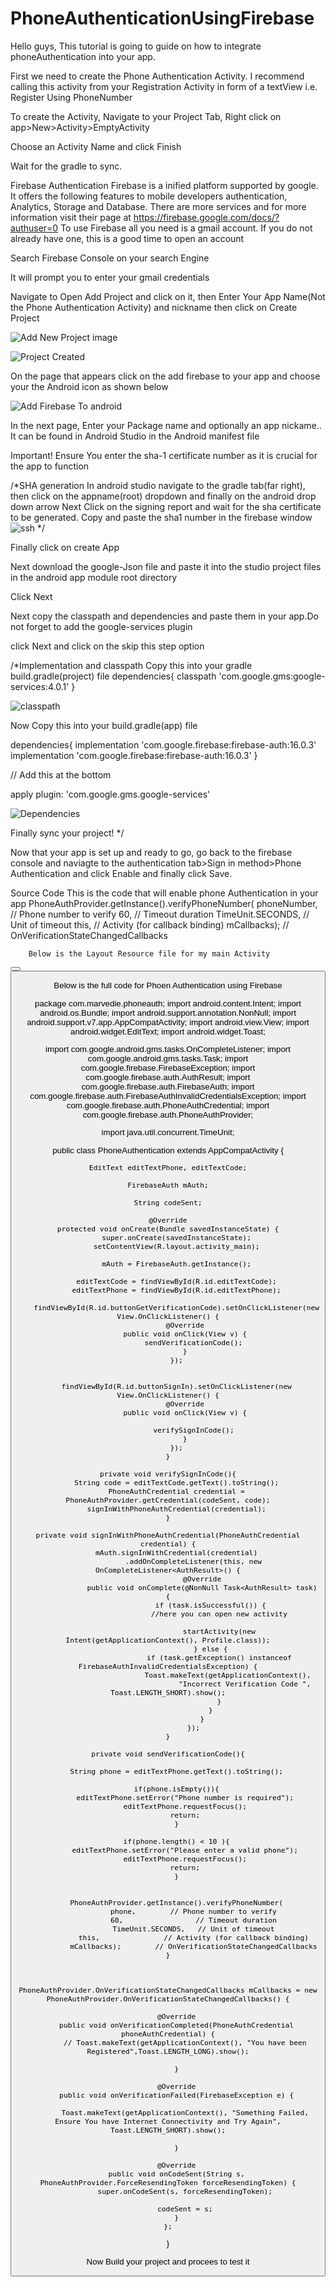 # PhoneAuthenticationUsingFirebase
Hello guys, This tutorial is going to guide on how to integrate phoneAuthentication into your app.

First we need to create the Phone Authentication Activity. I recommend calling this activity from your Registration Activity in form of a textView i.e. Register Using PhoneNumber

To create the Activity, Navigate to your Project Tab, Right click on app>New>Activity>EmptyActivity

Choose an Activity Name and click Finish

Wait for the gradle to sync.
 
 
 Firebase Authentication
 Firebase is a inified platform supported by google. It offers the following features to mobile developers authentication, Analytics, Storage and Database. There are more services and for more information visit their page at https://firebase.google.com/docs/?authuser=0 
 To use Firebase all you need is a gmail account. If you do not already have one, this is a good time to open an account
 
 Search Firebase Console on your search Engine
 
 It will prompt you to enter your gmail credentials
 
 Navigate to Open Add Project and click on it, then Enter Your App Name(Not the Phone Authentication Activity) and nickname then click on Create Project
 
![Add New Project image](../master/phoneAuth/myFolder/screenshot14.png) 

![Project Created](../master/phoneAuth/myFolder/screenshot15.png) 

On the page that appears click on the add firebase to your app and choose your the Android icon as shown below

![Add Firebase To android](../master/phoneAuth/myFolder/screenshot16.png)

In the next page, Enter your Package name and optionally an app nickame.. It can be found in Android Studio in the Android manifest file

Important! Ensure You enter the sha-1 certificate number as it is crucial for the app to function

/*SHA generation
In android studio navigate to the gradle tab(far right), then click on the appname(root) dropdown and finally on the android drop down arrow
Next Click on the signing report and wait for the sha certificate to be generated.
Copy and paste the sha1 number in the firebase window
 ![ssh](../master/phoneAuth/myFolder/screenshot21.png)
*/

Finally click on create App

Next download the google-Json file and paste it into the studio project files in the android app module root directory

Click Next

Next copy the classpath and dependencies and paste them in your app.Do not forget to add the google-services plugin

click Next and click on the skip this step option 

/*Implementation and classpath
Copy this into your gradle build.gradle(project) file
 dependencies{
classpath 'com.google.gms:google-services:4.0.1'
}

![classpath](../master/myFolder/screenshot20.png)


Now Copy this into your build.gradle(app) file

dependencies{
 implementation 'com.google.firebase:firebase-auth:16.0.3'
  implementation 'com.google.firebase:firebase-auth:16.0.3'
 }

// Add this at the bottom 

apply plugin: 'com.google.gms.google-services'


![Dependencies](../master/phoneAuth/myFolder/screenshot22.png)

Finally sync your project!
*/

Now that your app is set up and ready to go, go back to the firebase console and naviagte to the authentication tab>Sign in method>Phone Authentication and click Enable and finally click Save.


Source Code
This is the code that will enable phone Authentication in your app
PhoneAuthProvider.getInstance().verifyPhoneNumber(
        phoneNumber,        // Phone number to verify
        60,                 // Timeout duration
        TimeUnit.SECONDS,   // Unit of timeout
        this,               // Activity (for callback binding)
        mCallbacks);        // OnVerificationStateChangedCallbacks
        
        
        Below is the Layout Resource file for my main Activity
        
  <RelativeLayout xmlns:android="http://schemas.android.com/apk/res/android"
    xmlns:app="http://schemas.android.com/apk/res-auto"
    xmlns:tools="http://schemas.android.com/tools"
    android:layout_width="match_parent"
    android:layout_height="match_parent"
    android:orientation="vertical"
    tools:context=".MainActivity">


   <ImageView
        android:id="@+id/imageView"
        android:layout_width="wrap_content"
        android:layout_height="wrap_content"
        android:layout_alignParentTop="true"
        android:layout_centerHorizontal="true"
        android:layout_marginTop="16dp"
        android:background="@drawable/ic_launcher_background" />

   <LinearLayout
        android:id="@+id/linearLayout"
        android:layout_width="match_parent"
        android:layout_height="wrap_content"
        android:layout_below="@id/imageView"
        android:orientation="vertical"
        android:padding="15dp">
      <EditText
            android:id="@+id/editTextPhone"
            android:layout_width="match_parent"
            android:layout_height="wrap_content"
            android:digits="0123456789"
            android:ems="10"
            android:hint="Enter phone"
            android:inputType="phone" />
    <Button
            android:id="@+id/buttonGetVerificationCode"
            android:layout_width="match_parent"
            android:layout_height="wrap_content"
            android:text="Get Verification Code"
            android:textAllCaps="false" />
     <EditText
            android:id="@+id/editTextCode"
            android:layout_width="match_parent"
            android:layout_height="wrap_content"
            android:digits="0123456789"
            android:hint="Enter code received"
            android:inputType="number" />
      <Button
            android:id="@+id/buttonSignIn"
            android:layout_width="match_parent"
            android:layout_height="wrap_content"
            android:text="Sign In" />
    </LinearLayout>

</RelativeLayout>

Below is the full code for Phoen Authentication using Firebase



package com.marvedie.phoneauth;
import android.content.Intent;
import android.os.Bundle;
import android.support.annotation.NonNull;
import android.support.v7.app.AppCompatActivity;
import android.view.View;
import android.widget.EditText;
import android.widget.Toast;

import com.google.android.gms.tasks.OnCompleteListener;
import com.google.android.gms.tasks.Task;
import com.google.firebase.FirebaseException;
import com.google.firebase.auth.AuthResult;
import com.google.firebase.auth.FirebaseAuth;
import com.google.firebase.auth.FirebaseAuthInvalidCredentialsException;
import com.google.firebase.auth.PhoneAuthCredential;
import com.google.firebase.auth.PhoneAuthProvider;

import java.util.concurrent.TimeUnit;

public class PhoneAuthentication extends AppCompatActivity  {

    EditText editTextPhone, editTextCode;

    FirebaseAuth mAuth;

    String codeSent;

    @Override
    protected void onCreate(Bundle savedInstanceState) {
        super.onCreate(savedInstanceState);
        setContentView(R.layout.activity_main);

        mAuth = FirebaseAuth.getInstance();

        editTextCode = findViewById(R.id.editTextCode);
        editTextPhone = findViewById(R.id.editTextPhone);

        findViewById(R.id.buttonGetVerificationCode).setOnClickListener(new View.OnClickListener() {
            @Override
            public void onClick(View v) {
                sendVerificationCode();
            }
        });


        findViewById(R.id.buttonSignIn).setOnClickListener(new View.OnClickListener() {
            @Override
            public void onClick(View v) {

                verifySignInCode();
            }
        });
    }

    private void verifySignInCode(){
        String code = editTextCode.getText().toString();
        PhoneAuthCredential credential = PhoneAuthProvider.getCredential(codeSent, code);
        signInWithPhoneAuthCredential(credential);
    }

    private void signInWithPhoneAuthCredential(PhoneAuthCredential credential) {
        mAuth.signInWithCredential(credential)
                .addOnCompleteListener(this, new OnCompleteListener<AuthResult>() {
                    @Override
                    public void onComplete(@NonNull Task<AuthResult> task) {
                        if (task.isSuccessful()) {
                            //here you can open new activity

                            startActivity(new Intent(getApplicationContext(), Profile.class));
                        } else {
                            if (task.getException() instanceof FirebaseAuthInvalidCredentialsException) {
                                Toast.makeText(getApplicationContext(),
                                        "Incorrect Verification Code ", Toast.LENGTH_SHORT).show();
                            }
                        }
                    }
                });
    }

    private void sendVerificationCode(){

        String phone = editTextPhone.getText().toString();

        if(phone.isEmpty()){
            editTextPhone.setError("Phone number is required");
            editTextPhone.requestFocus();
            return;
        }

        if(phone.length() < 10 ){
            editTextPhone.setError("Please enter a valid phone");
            editTextPhone.requestFocus();
            return;
        }


        PhoneAuthProvider.getInstance().verifyPhoneNumber(
                phone,        // Phone number to verify
                60,                 // Timeout duration
                TimeUnit.SECONDS,   // Unit of timeout
                this,               // Activity (for callback binding)
                mCallbacks);        // OnVerificationStateChangedCallbacks
    }



    PhoneAuthProvider.OnVerificationStateChangedCallbacks mCallbacks = new PhoneAuthProvider.OnVerificationStateChangedCallbacks() {

        @Override
        public void onVerificationCompleted(PhoneAuthCredential phoneAuthCredential) {
            // Toast.makeText(getApplicationContext(), "You have been Registered",Toast.LENGTH_LONG).show();

        }

        @Override
        public void onVerificationFailed(FirebaseException e) {

            Toast.makeText(getApplicationContext(), "Something Failed, Ensure You have Internet Connectivity and Try Again", Toast.LENGTH_SHORT).show();

        }

        @Override
        public void onCodeSent(String s, PhoneAuthProvider.ForceResendingToken forceResendingToken) {
            super.onCodeSent(s, forceResendingToken);

            codeSent = s;
        }
    };


}
 
 
 Now Build your project and procees to test it
 
